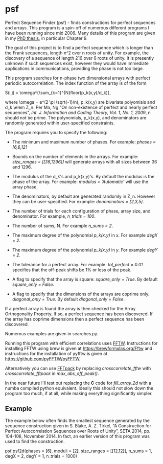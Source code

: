 # psf
Perfect Sequence Finder (psf) - finds constructions for perfect sequences and arrays. This program is a spin-off of numerous different programs I have been running since mid 2006. Many details of this program are given in my [PhD thesis](https://monash.figshare.com/articles/Constructions_for_Perfect_Autocorrelation_Sequences_and_Multi-Dimensional_Arrays/4903103), in particular Chapter 9. 

The goal of this project is to find a perfect sequence which is longer than the Frank sequences, length n^2 over n roots of unity. For example, the discovery of a sequence of length 216 over 6 roots of unity. It is presently unknown if such sequences exist, however they would have immediate applications in communications, providing the phase is not too large. 

This program searches for n-phase two dimensional arrays with perfect periodic autocorrelation. The index function of the array is of the form 

S(i,j) = \omega^{\sum_{k=1}^{N}floor(p_k(x,y)/d_k)}, 

where \omega = e^(2 \pi \sqrt{-1}/n), p_k(x,y) are bivariate polyomials and d_k \elem Z_n. Per Ma, Ng "On non-existence of perfect and nearly perfect sequences", *Int. J. Information and Coding Theory, Vol. 1, No. 1, 2009*, n should not be prime. The polynomials, p_k(x,y), and denominators are randomly generated within user-specified constraints. 

The program requires you to specify the following: 

* The minimum and maximum number of phases. For example: *phases = [6,8,12]* 

* Bounds on the number of elements in the arrays. For example: *size_ranges = [[36,1296]]* will generate arrays with all sizes between 36 and 1296. 

* The modulus of the d_k's and p_k(x,y)'s. By default the modulus is the phase of the array. For example: *modulus = 'Automatic'* will use the array phase. 

* The denominators, by default are generated randomly in Z_n. However they can be user-specified. For example: *denominators = [2,3,5]*. 

* The number of trials for each configuration of phase, array size, and denominator. For example, *n_trials = 100*. 

* The number of sums, N. For example *n_sums = 2*.

* The maximum degree of the polynomial *p_k(x,y)* in *x*. For example *degX = 2*. 

* The maximum degree of the polynomial *p_k(x,y)* in *y*. For example *degY = 2*. 

* The tolerance for a perfect array. For example: *tol_perfect = 0.01* specifies that the off-peak shifts be 1% or less of the peak. 

* A flag to specify that the array is square: *square_only = True*. By default *square_only = False*. 

* A flag to specify that the dimensions of the arrays are coprime only. *diagonal_only = True*. By default *diagonal_only = False*. 

If a perfect array is found the array is then checked for the Array Orthogonality Property. If so, a perfect sequence has been discovered. If the array has coprime dimensions then a perfect sequence has been discovered. 

Numerous examples are given in searches.py. 

Running this program with efficient correlations uses [FFTW](http://www.fftw.org/). Instructions for installing FFTW using brew is given at https://brewformulas.org/Fftw and instructions for the installation of pyfftw is given at https://github.com/pyFFTW/pyFFTW. 

Alternatively you can use [FFTpack](https://docs.scipy.org/doc/scipy/reference/tutorial/fftpack.html) by replacing *crosscorrelate_fftw* with *crosscorrelate_fftpack* in *max_abs_off_peak()*. 

In the near future I'll test out replacing the **C** code for *fill_array_2d* with a numba compiled python equivalent. Ideally this should not slow down the program too much, if at all, while making everything significantly simpler. 

## Example

The example below often finds the smallest sequence generated by the sequence construction given in S. Blake, A. Z. Tirkel, “A Construction for Perfect Autocorrelation Sequences over Roots of Unity”, SETA 2014, pp. 104-108, November 2014. In fact, an earlier version of this program was used to find the construction. 

psf.psf2d(phases = [6], moduli = [2], size_ranges = [[12,12]], n_sums = 1, degX = 2, degY = 1, n_trials = 1000)


